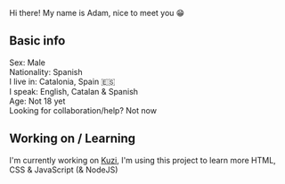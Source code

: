 Hi there! My name is Adam, nice to meet you 😁
## Basic info
Sex: Male  
Nationality: Spanish  
I live in: Catalonia, Spain 🇪🇸  
I speak: English, Catalan & Spanish  
Age: Not 18 yet  
Looking for collaboration/help? Not now  

## Working on / Learning
I'm currently working on [Kuzi](https://github.com/ezarcel/kuzi), I'm using this project to learn more HTML, CSS & JavaScript (& NodeJS)
